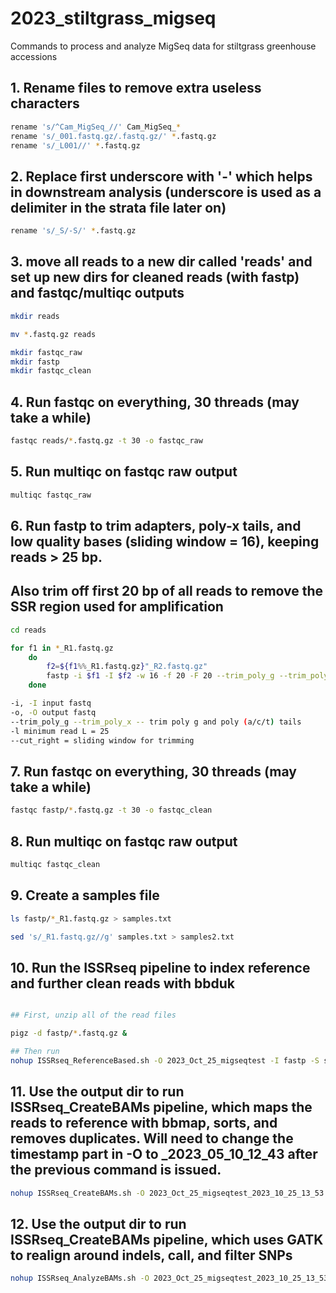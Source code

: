 # 2023_stiltgrass_migseq
Commands to process and analyze MigSeq data for stiltgrass greenhouse accessions


## 1. Rename files to remove extra useless characters

```bash
rename 's/^Cam_MigSeq_//' Cam_MigSeq_*
rename 's/_001.fastq.gz/.fastq.gz/' *.fastq.gz
rename 's/_L001//' *.fastq.gz
```

## 2. Replace first underscore with '-' which helps in downstream analysis (underscore is used as a delimiter in the strata file later on)

```bash
rename 's/_S/-S/' *.fastq.gz
```

## 3. move all reads to a new dir called 'reads' and set up new dirs for cleaned reads (with fastp) and fastqc/multiqc outputs

```bash
mkdir reads

mv *.fastq.gz reads

mkdir fastqc_raw
mkdir fastp
mkdir fastqc_clean
```


## 4. Run fastqc on everything, 30 threads (may take a while)

```bash
fastqc reads/*.fastq.gz -t 30 -o fastqc_raw
```

## 5. Run multiqc on fastqc raw output

```bash
multiqc fastqc_raw
```

## 6. Run fastp to trim adapters, poly-x tails, and low quality bases (sliding window = 16), keeping reads > 25 bp. 
##    Also trim off first 20 bp of all reads to remove the SSR region used for amplification

```bash
cd reads

for f1 in *_R1.fastq.gz
	do
        f2=${f1%%_R1.fastq.gz}"_R2.fastq.gz"
        fastp -i $f1 -I $f2 -w 16 -f 20 -F 20 --trim_poly_g --trim_poly_x -l 25 --cut_right -o "../fastp/fastp-$f1" -O "../fastp/fastp-$f2"
	done

-i, -I input fastq
-o, -O output fastq
--trim_poly_g --trim_poly_x -- trim poly g and poly (a/c/t) tails
-l minimum read L = 25
--cut_right = sliding window for trimming
```

## 7. Run fastqc on everything, 30 threads (may take a while)

```bash
fastqc fastp/*.fastq.gz -t 30 -o fastqc_clean
```

## 8. Run multiqc on fastqc raw output

```bash
multiqc fastqc_clean
```

## 9. Create a samples file

```bash
ls fastp/*_R1.fastq.gz > samples.txt

sed 's/_R1.fastq.gz//g' samples.txt > samples2.txt
```

## 10. Run the ISSRseq pipeline to index reference and further clean reads with bbduk

```bash

## First, unzip all of the read files

pigz -d fastp/*.fastq.gz &

## Then run
nohup ISSRseq_ReferenceBased.sh -O 2023_Oct_25_migseqtest -I fastp -S samples2.txt -R /data/cbarrett/angsd_analyses/js_reads_assoc_test/JS_allchr23.fasta -T 32 -M 25 -H 0 -P migseq_primers.fasta -X 35 &
```

## 11. Use the output dir to run ISSRseq_CreateBAMs pipeline, which maps the reads to reference with bbmap, sorts, and removes duplicates. Will need to change the timestamp part in -O to _2023_05_10_12_43 after the previous command is issued.

```bash
nohup ISSRseq_CreateBAMs.sh -O 2023_Oct_25_migseqtest_2023_10_25_13_53 -T 32 &
```

## 12. Use the output dir to run ISSRseq_CreateBAMs pipeline, which uses GATK to realign around indels, call, and filter SNPs

```bash
nohup ISSRseq_AnalyzeBAMs.sh -O 2023_Oct_25_migseqtest_2023_10_25_13_53 -T 32 -P 2 &
```
